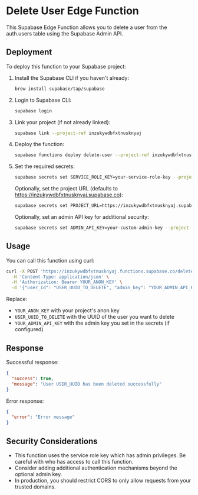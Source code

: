 # Delete User Edge Function

This Supabase Edge Function allows you to delete a user from the auth.users table using the Supabase Admin API.

## Deployment

To deploy this function to your Supabase project:

1. Install the Supabase CLI if you haven't already:
   ```bash
   brew install supabase/tap/supabase
   ```

2. Login to Supabase CLI:
   ```bash
   supabase login
   ```

3. Link your project (if not already linked):
   ```bash
   supabase link --project-ref inzukywdbfxtnusknyaj
   ```

4. Deploy the function:
   ```bash
   supabase functions deploy delete-user --project-ref inzukywdbfxtnusknyaj
   ```

5. Set the required secrets:
   ```bash
   supabase secrets set SERVICE_ROLE_KEY=your-service-role-key --project-ref inzukywdbfxtnusknyaj
   ```
   
   Optionally, set the project URL (defaults to https://inzukywdbfxtnusknyaj.supabase.co):
   ```bash
   supabase secrets set PROJECT_URL=https://inzukywdbfxtnusknyaj.supabase.co --project-ref inzukywdbfxtnusknyaj
   ```
   
   Optionally, set an admin API key for additional security:
   ```bash
   supabase secrets set ADMIN_API_KEY=your-custom-admin-key --project-ref inzukywdbfxtnusknyaj
   ```

## Usage

You can call this function using curl:

```bash
curl -X POST 'https://inzukywdbfxtnusknyaj.functions.supabase.co/delete-user' \
  -H 'Content-Type: application/json' \
  -H 'Authorization: Bearer YOUR_ANON_KEY' \
  -d '{"user_id": "USER_UUID_TO_DELETE", "admin_key": "YOUR_ADMIN_API_KEY"}'
```

Replace:
- `YOUR_ANON_KEY` with your project's anon key
- `USER_UUID_TO_DELETE` with the UUID of the user you want to delete
- `YOUR_ADMIN_API_KEY` with the admin key you set in the secrets (if configured)

## Response

Successful response:
```json
{
  "success": true,
  "message": "User USER_UUID has been deleted successfully"
}
```

Error response:
```json
{
  "error": "Error message"
}
```

## Security Considerations

- This function uses the service role key which has admin privileges. Be careful with who has access to call this function.
- Consider adding additional authentication mechanisms beyond the optional admin key.
- In production, you should restrict CORS to only allow requests from your trusted domains.
